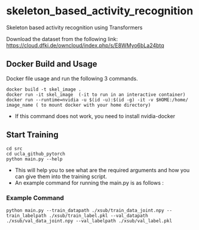 # skeleton_based_activity_recognition
Skeleton based activity recognition using Transformers

Download the dataset from the following link:
https://cloud.dfki.de/owncloud/index.php/s/E8WMyo6bLa24btq

## Docker Build and Usage

Docker file usage and run the following 3 commands.

	docker build -t skel_image .
	docker run -it skel_image  (-it to run in an interactive container)
 	docker run --runtime=nvidia -u $(id -u):$(id -g) -it -v $HOME:/home/ image_name ( to mount docker with your home directory)
- If this command does not work, you need to install nvidia-docker

## Start Training
  	cd src
	cd ucla_github_pytorch
	python main.py --help
- This will help you to see what are the required arguments and how you can give them into the training script.
- An example command for running the main.py is as follows :
### Example Command
	python main.py --train_datapath ./xsub/train_data_joint.npy --train_labelpath ./xsub/train_label.pkl --val_datapath ./xsub/val_data_joint.npy --val_labelpath ./xsub/val_label.pkl
	


